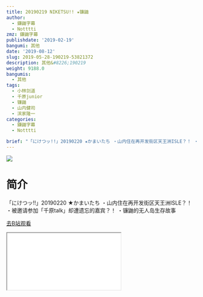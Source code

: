 ```yaml
---
title: 20190219 NIKETSU!! ★镰鼬
author:
  - 鎌鼬字幕
  - Notttti
zmz: 鎌鼬字幕
publishdate: '2019-02-19'
bangumi: 其他
date: '2019-08-12'
slug: 2019-05-28-190219-53821372
description: 其他&#8226;190219
weight: 9188.0
bangumis:
  - 其他
tags:
  - 小林剑道
  - 千原junior
  - 镰鼬
  - 山内健司
  - 滨家隆一
categories:
  - 鎌鼬字幕
  - Notttti

brief: "「にけつッ︎!!」20190220 ★かまいたち ・山内住在再开发街区天王洲ISLE？！ ・被邀请参加「千原talk」却遭遗忘的嘉宾？！ ・镰鼬的无人岛生存故事"
---
```

![](https://raw.githubusercontent.com/tcgriffith/owaraisite/master/static/tmpimg/1ae1153281749b18c355c482f603a5be516df89f.jpg.480.jpg)
# 简介  
「にけつッ︎!!」20190220 ★かまいたち
・山内住在再开发街区天王洲ISLE？！
・被邀请参加「千原talk」却遭遗忘的嘉宾？！
・镰鼬的无人岛生存故事  

[去B站观看](https://www.bilibili.com/video/av53821372/)
<div class ="resp-container"><iframe class="testiframe" src="//player.bilibili.com/player.html?aid=53821372"", scrolling="no", allowfullscreen="true" > </iframe></div> 
